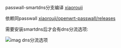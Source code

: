 passwall-smartdns分支编译 [xiaorouji](https://github.com/xiaorouji/openwrt-passwall/tree/luci-smartdns-dev)

依赖同passwall [xiaorouji/openwrt-passwall/releases](https://github.com/xiaorouji/openwrt-passwall/releases)

需要安装smartdns后才会有dns分流选项:

![imag dns分流选项](https://github.com/yoier/passwall-smartdns-dev-build/blob/luci-smartdns-new-version/img/1.png)
